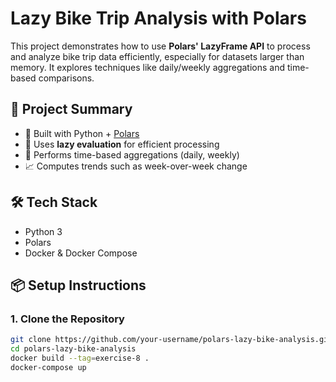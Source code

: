 # Lazy Bike Trip Analysis with Polars

This project demonstrates how to use **Polars' LazyFrame API** to process and analyze bike trip data efficiently, especially for datasets larger than memory. It explores techniques like daily/weekly aggregations and time-based comparisons.

## 🚴 Project Summary

- 🐍 Built with Python + [Polars](https://www.pola.rs/)
- 🐢 Uses **lazy evaluation** for efficient processing
- 📆 Performs time-based aggregations (daily, weekly)
- 📈 Computes trends such as week-over-week change

## 🛠️ Tech Stack

- Python 3
- Polars
- Docker & Docker Compose

## 📦 Setup Instructions

### 1. Clone the Repository

```bash
git clone https://github.com/your-username/polars-lazy-bike-analysis.git
cd polars-lazy-bike-analysis
docker build --tag=exercise-8 .
docker-compose up

